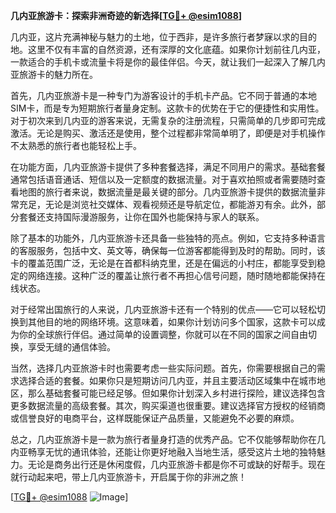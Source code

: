 **几内亚旅游卡：探索非洲奇迹的新选择[[TG💪+ @esim1088](https://t.me/s/esim1088)]**

几内亚，这片充满神秘与魅力的土地，位于西非，是许多旅行者梦寐以求的目的地。这里不仅有丰富的自然资源，还有深厚的文化底蕴。如果你计划前往几内亚，一款适合的手机卡或流量卡将是你的最佳伴侣。今天，就让我们一起深入了解几内亚旅游卡的魅力所在。

首先，几内亚旅游卡是一种专门为游客设计的手机卡产品。它不同于普通的本地SIM卡，而是专为短期旅行者量身定制。这款卡的优势在于它的便捷性和实用性。对于初次来到几内亚的游客来说，无需复杂的注册流程，只需简单的几步即可完成激活。无论是购买、激活还是使用，整个过程都非常简单明了，即便是对手机操作不太熟悉的旅行者也能轻松上手。

在功能方面，几内亚旅游卡提供了多种套餐选择，满足不同用户的需求。基础套餐通常包括语音通话、短信以及一定额度的数据流量。对于喜欢拍照或者需要随时查看地图的旅行者来说，数据流量是最关键的部分。几内亚旅游卡提供的数据流量非常充足，无论是浏览社交媒体、观看视频还是导航定位，都能游刃有余。此外，部分套餐还支持国际漫游服务，让你在国外也能保持与家人的联系。

除了基本的功能外，几内亚旅游卡还具备一些独特的亮点。例如，它支持多种语言的客服服务，包括中文、英文等，确保每一位游客都能得到及时的帮助。同时，该卡的覆盖范围广泛，无论是在首都科纳克里，还是在偏远的小村庄，都能享受到稳定的网络连接。这种广泛的覆盖让旅行者不再担心信号问题，随时随地都能保持在线状态。

对于经常出国旅行的人来说，几内亚旅游卡还有一个特别的优点——它可以轻松切换到其他目的地的网络环境。这意味着，如果你计划访问多个国家，这款卡可以成为你的全球旅行伴侣。通过简单的设置调整，你就可以在不同的国家之间自由切换，享受无缝的通信体验。

当然，选择几内亚旅游卡时也需要考虑一些实际问题。首先，你需要根据自己的需求选择合适的套餐。如果你只是短期访问几内亚，并且主要活动区域集中在城市地区，那么基础套餐可能已经足够。但如果你计划深入乡村进行探险，建议选择包含更多数据流量的高级套餐。其次，购买渠道也很重要。建议选择官方授权的经销商或信誉良好的电商平台，这样既能保证产品质量，又能避免不必要的麻烦。

总之，几内亚旅游卡是一款为旅行者量身打造的优秀产品。它不仅能够帮助你在几内亚畅享无忧的通讯体验，还能让你更好地融入当地生活，感受这片土地的独特魅力。无论是商务出行还是休闲度假，几内亚旅游卡都是你不可或缺的好帮手。现在就行动起来吧，带上几内亚旅游卡，开启属于你的非洲之旅！

[[TG💪+ @esim1088](https://t.me/s/esim1088) ![Image](https://i.postimg.cc/4NQfJmqS/Snipaste-2025-05-13-00-14-12.png)]
